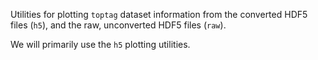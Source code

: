 Utilities for plotting `toptag` dataset information from the converted HDF5 files (`h5`), and the raw, unconverted HDF5 files (`raw`).

We will primarily use the `h5` plotting utilities.
